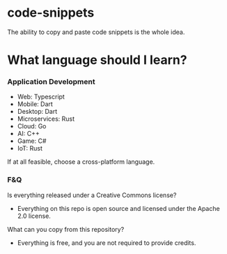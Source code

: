 # code-snippets
The ability to copy and paste code snippets is the whole idea.

# What language should I learn?

### Application Development
- Web: Typescript
- Mobile: Dart
- Desktop: Dart
- Microservices: Rust
- Cloud: Go
- AI: C++
- Game: C#
- IoT: Rust

If at all feasible, choose a cross-platform language.


### F&Q

Is everything released under a Creative Commons license?
- Everything on this repo is open source and licensed under the Apache 2.0 license.

What can you copy from this repository?
- Everything is free, and you are not required to provide credits.
